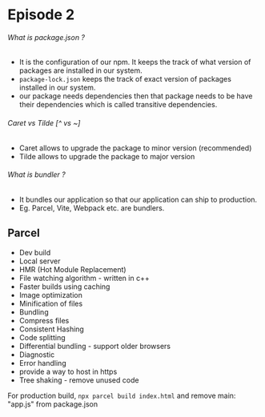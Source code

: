 # Episode 2

###### What is package.json ?

- It is the configuration of our npm. It keeps the track of what version of packages are installed in our system.
- `package-lock.json` keeps the track of exact version of packages installed in our system.
- our package needs dependencies then that package needs to be have their dependencies which is called transitive dependencies.

###### Caret vs Tilde [^ vs ~]

- Caret allows to upgrade the package to minor version (recommended)
- Tilde allows to upgrade the package to major version

###### What is bundler ?

- It bundles our application so that our application can ship to production.
- Eg. Parcel, Vite, Webpack etc. are bundlers.

## Parcel

- Dev build
- Local server
- HMR (Hot Module Replacement)
- File watching algorithm - written in c++
- Faster builds using caching
- Image optimization
- Minification of files
- Bundling
- Compress files
- Consistent Hashing
- Code splitting
- Differential bundling - support older browsers
- Diagnostic
- Error handling
- provide a way to host in https
- Tree shaking - remove unused code

For production build, `npx parcel build index.html` and remove main: "app.js" from package.json
